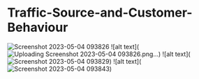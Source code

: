 # Traffic-Source-and-Customer-Behaviour

![Screenshot 2023-05-04 093826](https://user-images.githubusercontent.com/68995151/236141079-87fe70cc-53cb-4938-9bd7-28b67d55cd76.png)
![alt text](![Uploading Screenshot 2023-05-04 093826.png…]())
![alt text](![Screenshot 2023-05-04 093829](https://user-images.githubusercontent.com/68995151/236141574-fa541704-4ef2-42ea-b039-6f9e5e443d97.jpg))
![alt text](![Screenshot 2023-05-04 093843](https://user-images.githubusercontent.com/68995151/236141795-57c04cc2-e0cc-4b8b-88cd-4fb4fbd23da0.png))
